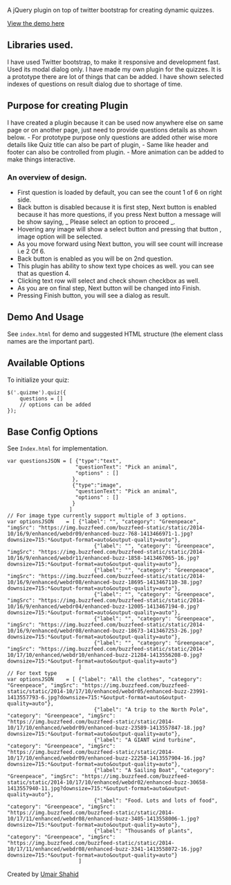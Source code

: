 
A jQuery plugin on top of twitter bootstrap for creating dynamic quizzes. 

[View the demo here](https://coldflame.github.io/greenpeace-quiz-plugin/)

## Libraries used. 

I have used Twitter bootstrap, to make it responsive and development fast. Used its modal dialog only. 
I have made my own plugin for the quizzes. It is a prototype there are lot of things that can be added. 
I have shown selected indexes of questions on result dialog due to shortage of time. 

## Purpose for creating Plugin

I have created a plugin because it can be used now anywhere else on same page or on another page, just need to provide questions details as shown below. 
    - For prototype purpose only questions are added other wise more details like Quiz title can also be part of plugin,
    - Same like header and footer can also be controlled from plugin. 
    - More animation can be added to make things interactive. 

### An overview of design. 
- First question is loaded by default, you can see the count 1 of 6 on right side. 
- Back button is disabled because it is first step, Next button is enabled because it has more questions, if you press Next button a message will be show saying, _ Please select an option to proceed _. 
- Hovering any image will show a select button and pressing that button , image option will be selected. 
- As you move forward using Next button, you will see count will increase i.e 2 Of 6.
- Back button is enabled as you will be on 2nd question. 
- This plugin has ability to show text type choices as well. you can see that as question 4. 
- Clicking text row will select and check shown checkbox as well. 
- As you are on final step, Next button will be changed into Finish. 
- Pressing Finish button, you will see a dialog as result. 

## Demo And Usage

See `index.html` for demo and suggested HTML structure (the element class names are the important part).

## Available Options

To initialize your quiz:

    $('.quizme').quiz({
        questions = []
        // options can be added
    });


## Base Config Options

See `Index.html` for implementation. 

    var questionsJSON = [ {"type":"text", 
                          "questionText": "Pick an animal",
                          "options" : []
                         },
                         {"type":"image", 
                          "questionText": "Pick an animal",
                          "options" : []
                         } 
                        ]
    // For image type currently support multiple of 3 options.
    var optionsJSON    = [ {"label": "", "category": "Greenpeace", "imgSrc": "https://img.buzzfeed.com/buzzfeed-static/static/2014-10/16/9/enhanced/webdr09/enhanced-buzz-768-1413466971-1.jpg?downsize=715:*&output-format=auto&output-quality=auto"},
                                {"label": "", "category": "Greenpeace", "imgSrc": "https://img.buzzfeed.com/buzzfeed-static/static/2014-10/16/9/enhanced/webdr11/enhanced-buzz-1858-1413467065-16.jpg?downsize=715:*&output-format=auto&output-quality=auto"},
                                {"label": "", "category": "Greenpeace", "imgSrc": "https://img.buzzfeed.com/buzzfeed-static/static/2014-10/16/9/enhanced/webdr08/enhanced-buzz-18695-1413467110-38.jpg?downsize=715:*&output-format=auto&output-quality=auto"},
                                {"label": "", "category": "Greenpeace", "imgSrc": "https://img.buzzfeed.com/buzzfeed-static/static/2014-10/16/9/enhanced/webdr04/enhanced-buzz-12005-1413467194-0.jpg?downsize=715:*&output-format=auto&output-quality=auto"},
                                {"label": "", "category": "Greenpeace", "imgSrc": "https://img.buzzfeed.com/buzzfeed-static/static/2014-10/16/9/enhanced/webdr08/enhanced-buzz-18673-1413467253-26.jpg?downsize=715:*&output-format=auto&output-quality=auto"},
                                {"label": "", "category": "Greenpeace", "imgSrc": "https://img.buzzfeed.com/buzzfeed-static/static/2014-10/17/10/enhanced/webdr10/enhanced-buzz-21284-1413556208-0.jpg?downsize=715:*&output-format=auto&output-quality=auto"}
                           ]
    // For text type
    var optionsJSON    = [ {"label": "All the clothes", "category": "Greenpeace", "imgSrc": "https://img.buzzfeed.com/buzzfeed-static/static/2014-10/17/10/enhanced/webdr05/enhanced-buzz-23991-1413557793-6.jpg?downsize=715:*&output-format=auto&output-quality=auto"},
                                {"label": "A trip to the North Pole", "category": "Greenpeace", "imgSrc": "https://img.buzzfeed.com/buzzfeed-static/static/2014-10/17/10/enhanced/webdr09/enhanced-buzz-23589-1413557847-18.jpg?downsize=715:*&output-format=auto&output-quality=auto"},
                                {"label": "A GIANT wind turbine", "category": "Greenpeace", "imgSrc": "https://img.buzzfeed.com/buzzfeed-static/static/2014-10/17/10/enhanced/webdr09/enhanced-buzz-22258-1413557904-16.jpg?downsize=715:*&output-format=auto&output-quality=auto"},
                                {"label": "A Sailing Boat", "category": "Greenpeace", "imgSrc": "https://img.buzzfeed.com/buzzfeed-static/static/2014-10/17/10/enhanced/webdr02/enhanced-buzz-30658-1413557940-11.jpg?downsize=715:*&output-format=auto&output-quality=auto"},
                                {"label": "Food. Lots and lots of food", "category": "Greenpeace", "imgSrc": "https://img.buzzfeed.com/buzzfeed-static/static/2014-10/17/11/enhanced/webdr08/enhanced-buzz-3405-1413558006-1.jpg?downsize=715:*&output-format=auto&output-quality=auto"},
                                {"label": "Thousands of plants", "category": "Greenpeace", "imgSrc": "https://img.buzzfeed.com/buzzfeed-static/static/2014-10/17/11/enhanced/webdr08/enhanced-buzz-3341-1413558072-16.jpg?downsize=715:*&output-format=auto&output-quality=auto"}
                           ]                     
                           


Created by [Umair Shahid](http://github.com/coldflame) 